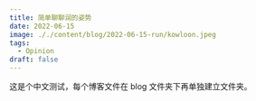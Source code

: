 ```yaml
---
title: 简单聊聊润的姿势
date: 2022-06-15
image: ././content/blog/2022-06-15-run/kowloon.jpeg
tags:
  - Opinion
draft: false
---
```


这是个中文测试，每个博客文件在 blog 文件夹下再单独建立文件夹。
